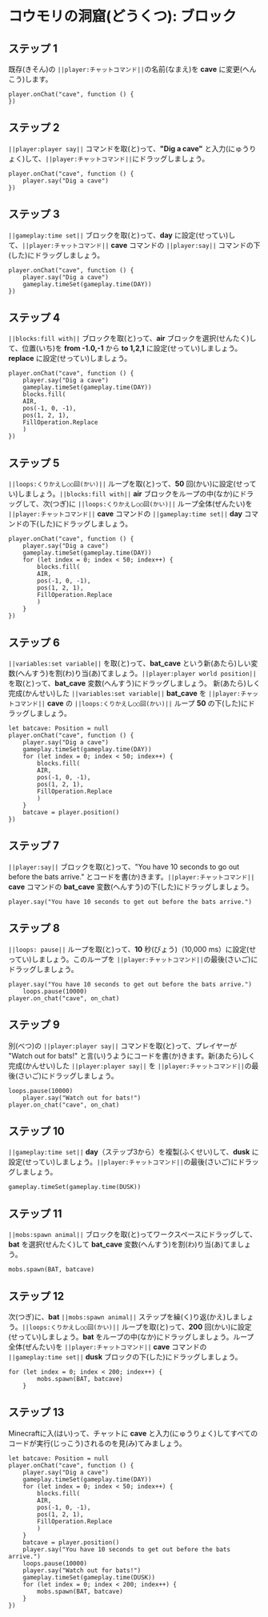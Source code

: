 # コウモリの洞窟(どうくつ): ブロック

## ステップ 1
既存(きそん)の ``||player:チャットコマンド||``の名前(なまえ)を **cave** に変更(へんこう)します。

```blocks
player.onChat("cave", function () {
})
```

## ステップ 2

``||player:player say||`` コマンドを取(と)って、**"Dig a cave"** と入力(にゅうりょく)して、``||player:チャットコマンド||``にドラッグしましょう。

```blocks
player.onChat("cave", function () {
    player.say("Dig a cave")
})
```

## ステップ 3

``||gameplay:time set||`` ブロックを取(と)って、**day** に設定(せってい)して、``||player:チャットコマンド||`` **cave** コマンドの ``||player:say||`` コマンドの下(した)にドラッグしましょう。

```blocks
player.onChat("cave", function () {
    player.say("Dig a cave")
    gameplay.timeSet(gameplay.time(DAY))
})
```

## ステップ 4

``||blocks:fill with||`` ブロックを取(と)って、**air** ブロックを選択(せんたく)して、位置(いち)を **from -1.0,-1** から **to 1,2,1** に設定(せってい)しましょう。**replace** に設定(せってい)しましょう。

```blocks
player.onChat("cave", function () {
    player.say("Dig a cave")
    gameplay.timeSet(gameplay.time(DAY))
    blocks.fill(
    AIR,
    pos(-1, 0, -1),
    pos(1, 2, 1),
    FillOperation.Replace
    )
})
```

## ステップ 5

``||loops:くりかえし○○回(かい)||`` ループを取(と)って、**50** 回(かい)に設定(せってい)しましょう。``||blocks:fill with||`` **air** ブロックをループの中(なか)にドラッグして、次(つぎ)に ``||loops:くりかえし○○回(かい)||`` ループ全体(ぜんたい)を ``||player:チャットコマンド||`` **cave** コマンドの ``||gameplay:time set||`` **day** コマンドの下(した)にドラッグしましょう。

```blocks
player.onChat("cave", function () {
    player.say("Dig a cave")
    gameplay.timeSet(gameplay.time(DAY))
    for (let index = 0; index < 50; index++) {
        blocks.fill(
        AIR,
        pos(-1, 0, -1),
        pos(1, 2, 1),
        FillOperation.Replace
        )
    }
})
```

## ステップ 6

``||variables:set variable||`` を取(と)って、**bat_cave** という新(あたら)しい変数(へんすう)を割(わ)り当(あ)てましょう。``||player:player world position||`` を取(と)って、**bat_cave** 変数(へんすう)にドラッグしましょう。
新(あたら)しく完成(かんせい)した ``||variables:set variable||`` **bat_cave** を ``||player:チャットコマンド||`` **cave** の ``||loops:くりかえし○○回(かい)||`` ループ **50** の下(した)にドラッグしましょう。

```blocks
let batcave: Position = null
player.onChat("cave", function () {
    player.say("Dig a cave")
    gameplay.timeSet(gameplay.time(DAY))
    for (let index = 0; index < 50; index++) {
        blocks.fill(
        AIR,
        pos(-1, 0, -1),
        pos(1, 2, 1),
        FillOperation.Replace
        )
    }
    batcave = player.position()
})
```

## ステップ 7

``||player:say||`` ブロックを取(と)って、"You have 10 seconds to go out before the bats arrive." とコードを書(か)きます。``||player:チャットコマンド||`` **cave** コマンドの **bat_cave** 変数(へんすう)の下(した)にドラッグしましょう。

```blocks
player.say("You have 10 seconds to get out before the bats arrive.")
```

## ステップ 8

``||loops: pause||`` ループを取(と)って、**10** 秒(びょう)（10,000 ms）に設定(せってい)しましょう。このループを ``||player:チャットコマンド||``の最後(さいご)にドラッグしましょう。

```blocks
player.say("You have 10 seconds to get out before the bats arrive.")
    loops.pause(10000)
player.on_chat("cave", on_chat)
```

## ステップ 9

別(べつ)の ``||player:player say||`` コマンドを取(と)って、プレイヤーが "Watch out for bats!" と言(い)うようにコードを書(か)きます。新(あたら)しく完成(かんせい)した ``||player:player say||`` を ``||player:チャットコマンド||``の最後(さいご)にドラッグしましょう。

```blocks
loops.pause(10000)
    player.say("Watch out for bats!")
player.on_chat("cave", on_chat)
```

## ステップ 10

``||gameplay:time set||`` **day**（ステップ3から）を複製(ふくせい)して、**dusk** に設定(せってい)しましょう。``||player:チャットコマンド||``の最後(さいご)にドラッグしましょう。

```blocks
gameplay.timeSet(gameplay.time(DUSK))
```

## ステップ 11

``||mobs:spawn animal||`` ブロックを取(と)ってワークスペースにドラッグして、**bat** を選択(せんたく)して **bat_cave** 変数(へんすう)を割(わ)り当(あ)てましょう。

```blocks
mobs.spawn(BAT, batcave)
```

## ステップ 12

次(つぎ)に、**bat** ``||mobs:spawn animal||`` ステップを繰(く)り返(かえ)しましょう。``||loops:くりかえし○○回(かい)||`` ループを取(と)って、**200** 回(かい)に設定(せってい)しましょう。**bat** をループの中(なか)にドラッグしましょう。ループ全体(ぜんたい)を ``||player:チャットコマンド||`` **cave** コマンドの ``||gameplay:time set||`` **dusk** ブロックの下(した)にドラッグしましょう。

```blocks
for (let index = 0; index < 200; index++) {
        mobs.spawn(BAT, batcave)
    }
```

## ステップ 13

Minecraftに入(はい)って、チャットに **cave** と入力(にゅうりょく)してすべてのコードが実行(じっこう)されるのを見(み)てみましょう。

```blocks
let batcave: Position = null
player.onChat("cave", function () {
    player.say("Dig a cave")
    gameplay.timeSet(gameplay.time(DAY))
    for (let index = 0; index < 50; index++) {
        blocks.fill(
        AIR,
        pos(-1, 0, -1),
        pos(1, 2, 1),
        FillOperation.Replace
        )
    }
    batcave = player.position()
    player.say("You have 10 seconds to get out before the bats arrive.")
    loops.pause(10000)
    player.say("Watch out for bats!")
    gameplay.timeSet(gameplay.time(DUSK))
    for (let index = 0; index < 200; index++) {
        mobs.spawn(BAT, batcave)
    }
})
```